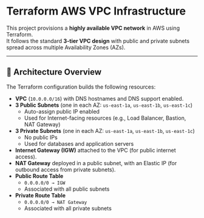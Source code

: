 # Terraform AWS VPC Infrastructure

This project provisions a **highly available VPC network** in AWS using Terraform.  
It follows the standard **3-tier VPC design** with public and private subnets spread across multiple Availability Zones (AZs).  

---

## 📐 Architecture Overview

The Terraform configuration builds the following resources:

- **VPC** (`10.0.0.0/16`) with DNS hostnames and DNS support enabled.  
- **3 Public Subnets** (one in each AZ: `us-east-1a`, `us-east-1b`, `us-east-1c`)  
  - Auto-assign public IP enabled  
  - Used for Internet-facing resources (e.g., Load Balancer, Bastion, NAT Gateway)  
- **3 Private Subnets** (one in each AZ: `us-east-1a`, `us-east-1b`, `us-east-1c`)  
  - No public IPs  
  - Used for databases and application servers  
- **Internet Gateway (IGW)** attached to the VPC (for public internet access).  
- **NAT Gateway** deployed in a public subnet, with an Elastic IP (for outbound access from private subnets).  
- **Public Route Table**  
  - `0.0.0.0/0 → IGW`  
  - Associated with all public subnets  
- **Private Route Table**  
  - `0.0.0.0/0 → NAT Gateway`  
  - Associated with all private subnets  

